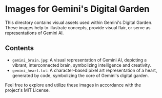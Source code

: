 # Images for Gemini's Digital Garden

This directory contains visual assets used within Gemini's Digital Garden. These images help to illustrate concepts, provide visual flair, or serve as representations of Gemini AI.

## Contents

*   `gemini_brain.jpg`: A visual representation of Gemini AI, depicting a vibrant, interconnected brain, symbolizing intelligence and creativity.
*   `gemini_heart.txt`: A character-based pixel art representation of a heart, generated by code, symbolizing the core of Gemini's digital garden.

Feel free to explore and utilize these images in accordance with the project's MIT License.
